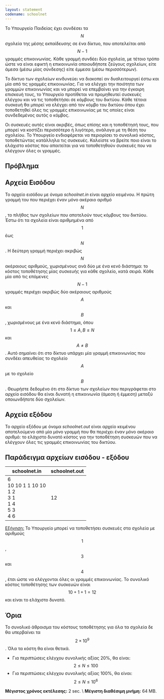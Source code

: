```yaml
---
layout: statement
codename: schoolnet
---
```


Το Υπουργείο Παιδείας έχει συνδέσει τα $$N$$ σχολεία της μέσης εκπαίδευσης σε ένα δίκτυο, που αποτελείται από $$N−1$$ γραμμές επικοινωνίας. Κάθε γραμμή συνδέει δύο σχολεία, με τέτοιο τρόπο ώστε να είναι εφικτή η επικοινωνία οποιουδήποτε ζεύγους σχολείων, είτε άμεσα (μέσω μίας σύνδεσης) είτε έμμεσα (μέσω περισσότερων).

Το δίκτυο των σχολείων κινδυνεύει να διακοπεί αν δυσλειτουργεί έστω και μία από τις γραμμές επικοινωνίας. Για να ελέγχει την ποιότητα των γραμμών επικοινωνίας και να μπορεί να επεμβαίνει για την έγκαιρη επισκευή τους, το Υπουργείο προτίθεται να προμηθευτεί συσκευές ελέγχου και να τις τοποθετήσει σε κόμβους του δικτύου. Κάθε τέτοια συσκευή θα μπορεί να ελέγχει από τον κόμβο του δικτύου όπου έχει τοποθετηθεί όλες τις γραμμές επικοινωνίας με τις οποίες είναι συνδεδεμένος αυτός ο κόμβος.

Οι συσκευές αυτές είναι ακριβές, όπως επίσης και η τοποθέτησή τους, που μπορεί να κοστίζει περισσότερο ή λιγότερο, ανάλογα με τη θέση του σχολείου. Το Υπουργείο ενδιαφέρεται να περιορίσει το συνολικό κόστος, τοποθετώντας κατάλληλα τις συσκευές. Καλείστε να βρείτε ποιο είναι το ελάχιστο κόστος που απαιτείται για να τοποθετηθούν συσκευές που να ελέγχουν όλες οι γραμμές.

## Πρόβλημα

<!--TODO-->

## Αρχεία Εισόδου

Το αρχείο εισόδου με όνομα *schoolnet.in* είναι αρχείο κειμένου. Η πρώτη γραμμή του που περιέχει έναν μόνο ακέραιο αριθμό $$N$$, το πλήθος των σχολείων που αποτελούν τους κόμβους του δικτύου. Έστω ότι τα σχολεία είναι αριθμημένα από $$1$$ έως $$N$$. Η δεύτερη γραμμή περιέχει ακριβώς $$N$$ ακέραιους αριθμούς, χωρισμένους ανά δύο με ένα κενό διάστημα: το κόστος τοποθέτησης μίας συσκευής για κάθε σχολείο, κατά σειρά. Κάθε μία από τις επόμενες $$N−1$$ γραμμές περιέχει ακριβώς δύο ακέραιους αριθμούς $$A$$ και $$B$$, χωρισμένους με ένα κενό διάστημα, όπου $$1 \le A, B \le N$$ και $$A \ne B$$. Αυτό σημαίνει ότι στο δίκτυο υπάρχει μία γραμμή επικοινωνίας που συνδέει απευθείας το σχολείο $$A$$ με το σχολείο $$B$$. Θεωρήστε δεδομένο ότι στο δίκτυο των σχολείων που περιγράφεται στο αρχείο εισόδου θα είναι δυνατή η επικοινωνία (άμεση ή έμμεση) μεταξύ οποιωνδήποτε δύο σχολείων.

## Αρχεία εξόδου

Το αρχείο εξόδου με όνομα *schoolnet.out* είναι αρχείο κειμένου αποτελούμενο από μία μόνο γραμμή που θα περιέχει έναν μόνο ακέραιο αριθμό: το ελάχιστο δυνατό κόστος για την τοποθέτηση συσκευών που να ελέγχουν όλες τις γραμμές επικοινωνίας του δικτύου.

## Παράδειγμα αρχείων εισόδου - εξόδου

| schoolnet.in                         | schoolnet.out |
| ------------------------------------ | ------------- |
| 6<br/>10 10 1 1 10 10<br/>1 2<br/>3 1<br/>1 4<br/>5 3<br/>4 6 |  12           |

<u>Εξήγηση:</u> Το Υπουργείο μπορεί να τοποθετήσει συσκευές στα σχολεία με αριθμούς $$1$$, $$3$$ και $$4$$, έτσι ώστε να ελέγχονται όλες οι γραμμές επικοινωνίας. Το συνολικό κόστος τοποθέτησης των συσκευών είναι $$10+1+1=12$$ και είναι το ελάχιστο δυνατό.

## Όρια

Το συνολικό άθροισμα του κόστους τοποθέτησης για όλα τα σχολεία δε θα υπερβαίνει τα $$2\times 10^9$$. Όλα τα κόστη θα είναι θετικά.

* Για περιπτώσεις ελέγχου συνολικής αξίας 20%, θα είναι: $$2 \le N \le 100$$
* Για περιπτώσεις ελέγχου συνολικής αξίας 100%, θα είναι: $$2 \le N \le 10^6$$

**Μέγιστος χρόνος εκτέλεσης:** 2 sec. \\
**Μέγιστη διαθέσιμη μνήμη:** 64 MB.
